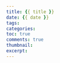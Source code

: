 ```yaml
---
title: {{ title }}
date: {{ date }}
tags:
categories:
toc: true
comments: true
thumbnail:
excerpt:
---
```

